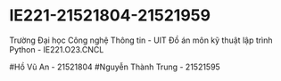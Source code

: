 # IE221-21521804-21521959

<space>Trường Đại học Công nghệ Thông tin - UIT<space>
<space>Đồ án môn kỹ thuật lập trình Python - IE221.O23.CNCL<space>

<space>#Hồ Vũ An - 21521804<space>
<space>#Nguyễn Thành Trung - 21521595<space>
